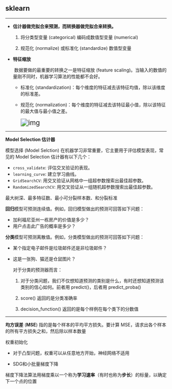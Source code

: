 ## sklearn

---

- **估计器做完拟合来预测，而转换器做完拟合来转换。**

  1. 将分类型变量 (categorical) 编码成数值型变量 (numerical)

  2. 规范化 (normalize) 或标准化 (standardize) 数值型变量

- **特征缩放**

  ​	 数据要做的最重要的转换之一是特征缩放 (feature scaling)。当输入的数值的量刚不同时，机器学习算法的性能都不会好。

  - 标准化 (standardization)：每个维度的特征减去该特征均值，除以该维度的标准差。

  - 规范化 (normalization)：每个维度的特征减去该特征最小值，除以该特征的最大值与最小值之差。

    <img src="https://ss.csdn.net/p?https://mmbiz.qpic.cn/mmbiz_png/e4kxNicDVcCG8Qqr40b4vh0Uc9XdXCdktVicicQ2uzAgYu2ia6Cial7lUb9MWThOTGb6m2kNIGGeiaicEZunYeSJaFJicQ/640?wx_fmt=png" alt="img" style="zoom:150%;" />

---

**Model Selection 估计器**

模型选择 (Model Selction) 在机器学习非常重要，它主要用于评估模型表现，常见的 Model Selection 估计器有以下几个：

- `cross_validate`: 评估交叉验证的表现。
- `learning_curve`: 建立学习曲线。  
- `GridSearchCV`: 用交叉验证从网格中一组超参数搜索出最佳超参数。
- `RandomizedSearchCV`: 用交叉验证从一组随机超参数搜索出最佳超参数。

最大树深、最多特征数、最小可分裂样本数、和分裂标准

**回归**模型可预测连续值。例如，回归模型做出的预测可回答如下问题：

- 加利福尼亚州一栋房产的价值是多少？
- 用户点击此广告的概率是多少？

**分类**模型可预测离散值。例如，分类模型做出的预测可回答如下问题：

- 某个指定电子邮件是垃圾邮件还是非垃圾邮件？

- 这是一张狗、猫还是仓鼠图片？

  对于分类的预测器而言：

  1. 对于分类问题，我们不仅想知道预测的类别是什么，有时还想知道预测该类别的信心如何。前者用 predict()，后者用 predict_proba()

  2. score() 返回的是分类准确率
  3. decision_function() 返回的是每个样例在每个类下的分数值

---

**均方误差** (**MSE**) 指的是每个样本的平均平方损失。要计算 MSE，请求出各个样本的所有平方损失之和，然后除以样本数量

权重初始化

- 对于凸型问题，权重可以从任意地方开始，神经网络不适用

- SDG和小批量梯度下降

梯度下降法算法用梯度乘以一个称为**学习速率**（有时也称为**步长**）的标量，以确定下一个点的位置